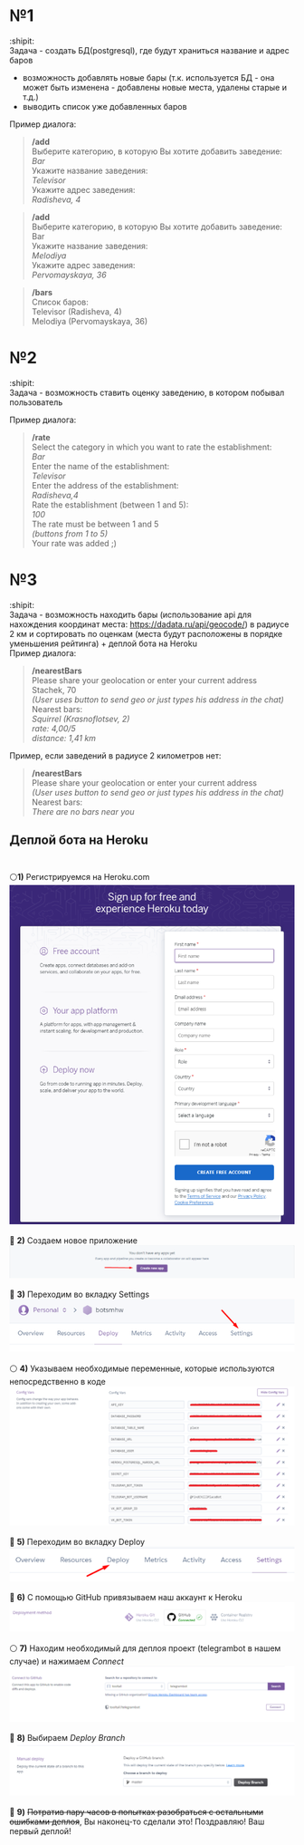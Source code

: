 # №1 
:shipit: \
Задача - создать БД(postgresql), где будут храниться название и адрес баров
+ возможность добавлять новые бары (т.к. используется БД - она может быть изменена - добавлены новые места, удалены старые и т.д.)
+ выводить список уже добавленных баров

Пример диалога:

>**/add** \
    Выберите категорию, в которую Вы хотите добавить заведение: \
        *Bar* \
    Укажите название заведения: \
        *Televisor* \
    Укажите адрес заведения: \
        *Radisheva, 4*

>**/add** <br />
Выберите категорию, в которую Вы хотите добавить заведение: <br />
    Bar <br />
    Укажите название заведения: <br />
        *Melodiya* <br />
    Укажите адрес заведения: <br />
        *Pervomayskaya, 36*

>**/bars** <br />
    Список баров: <br />
        Televisor (Radisheva, 4) <br />
        Melodiya (Pervomayskaya, 36)

# №2 
:shipit: \
Задача - возможность ставить оценку заведению, в котором побывал пользователь

Пример диалога:

>**/rate** <br />
    Select the category in which you want to rate the establishment: <br />
        *Bar* <br />
    Enter the name of the establishment: <br /> 
        *Televisor* <br />
    Enter the address of the establishment: <br />
        *Radisheva,4* <br />
    Rate the establishment (between 1 and 5): <br />
        *100* <br />
    The rate must be between 1 and 5 <br />
        *(buttons from 1 to 5)* <br />
    Your rate was added ;)

# №3
:shipit: \
Задача - возможность находить бары (использование api для нахождения координат места: https://dadata.ru/api/geocode/) в радиусе 2 км и сортировать по оценкам (места будут расположены в порядке уменьшения рейтинга) + деплой бота на Heroku \
Пример диалога:
>**/nearestBars** <br />
Please share your geolocation or enter your current address <br />
Stachek, 70 <br />
*(User uses button to send geo or just types his address in the chat)* <br />
Nearest bars: <br />
*Squirrel (Krasnoflotsev, 2) <br />
rate: 4,00/5 <br />
distance: 1,41 km*

Пример, если заведений в радиусе 2 километров нет:
>**/nearestBars** <br />
Please share your geolocation or enter your current address <br />
*(User uses button to send geo or just types his address in the chat)* <br />
Nearest bars: <br />
*There are no bars near you*
## Деплой бота на Heroku <br /> <br />
:white_circle:**1)** Регистрируемся на Heroku.com
![](images/img.png) <br /> <br />
:large_blue_circle: **2)** Создаем новое приложение 
![](images/createapp.png) <br /> <br />
:red_circle: **3)** Переходим во вкладку Settings ![](images/settings.png) <br /> <br />
:white_circle: **4)** Указываем необходимые переменные, которые используются непосредственно в коде
![](images/конфиг.png)<br /> <br />
:large_blue_circle: **5)** Переходим во вкладку Deploy 
![](images/deploy.png) <br /> <br />
:red_circle: **6)** С помощью GitHub привязываем наш аккаунт к Heroku
![](images/git.png) <br /> <br />
:white_circle: **7)** Находим необходимый для деплоя проект (telegrambot в нашем случае) и нажимаем *Connect*
![](images/project.png) <br /> <br />
:large_blue_circle: **8)** Выбираем *Deploy Branch*
![](images/manualdeploy.png) <br /> <br />
:red_circle: **9)** ~~Потратив пару часов в попытках разобраться с остальными ошибками деплоя~~, Вы наконец-то сделали это! Поздравляю! Ваш первый деплой!




